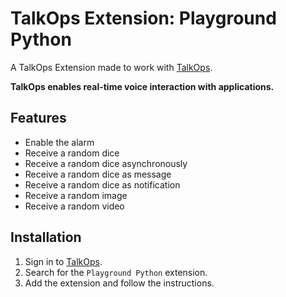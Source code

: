 # TalkOps Extension: Playground Python

A TalkOps Extension made to work with [TalkOps](https://talkops.app).

**TalkOps enables real-time voice interaction with applications.**

## Features

* Enable the alarm
* Receive a random dice
* Receive a random dice asynchronously
* Receive a random dice as message
* Receive a random dice as notification
* Receive a random image
* Receive a random video

## Installation

1. Sign in to [TalkOps](https://talkops.app).
2. Search for the `Playground Python` extension.
3. Add the extension and follow the instructions.